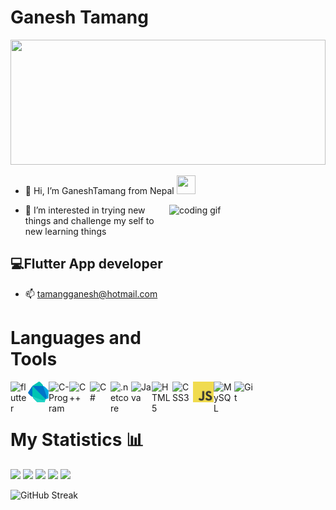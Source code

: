 # Ganesh Tamang
<img src ="https://github.com/GaneshTamang/GaneshTamang/assets/91676483/66c63697-0da9-4588-ab06-d7124382f595" width="100%" height="200"/>
<p>

- 👋 Hi, I’m GaneshTamang from Nepal <img  src="https://user-images.githubusercontent.com/59009782/135906123-6c039042-ae75-4c44-a9fd-1a0dc5f1b39c.png"  width="30px" height="30px" align ="inline"/>  </p>
<!-- right gif image-->
<img src="https://media.tenor.com/kyJFTroNngQAAAAi/coding.gif" alt="coding gif" align="right" height="250" width="250" />



- 👀 I’m interested in trying new things and challenge my self to new learning things
## **💻Flutter App developer**
- 📫  tamangganesh@hotmail.com


# Languages and Tools
<img align="left" alt="flutter" width="28px" src="https://cdn.worldvectorlogo.com/logos/flutter.svg" />
<img align="left" alt="CSS3" width="33px" src="https://github.com/devicons/devicon/blob/v2.15.1/icons/dart/dart-original.svg" />
<img align="left" alt="C-Program" width="33px" src="https://cdn.jsdelivr.net/gh/devicons/devicon/icons/c/c-plain.svg" />
<img align="left" alt="C++" width="33px" src="https://cdn.jsdelivr.net/gh/devicons/devicon/icons/cplusplus/cplusplus-plain.svg" />
<img align="left" alt="C#" width="33px" src="https://cdn.jsdelivr.net/gh/devicons/devicon/icons/csharp/csharp-plain.svg" />
<img align="left" alt=".netcore" width="33px" src="https://cdn.jsdelivr.net/gh/devicons/devicon/icons/dotnetcore/dotnetcore-original.svg" />
<img align="left" alt="Java" width="33px" src="https://cdn.jsdelivr.net/gh/devicons/devicon/icons/java/java-original.svg" />
<img align="left" alt="HTML5" width="33px" src="https://cdn.jsdelivr.net/gh/devicons/devicon/icons/html5/html5-plain-wordmark.svg" />
<img align="left" alt="CSS3" width="33px" src="https://cdn.jsdelivr.net/gh/devicons/devicon/icons/css3/css3-plain-wordmark.svg" /> 
<img align="left" alt="JavaScript" width="33px" src="https://raw.githubusercontent.com/github/explore/80688e429a7d4ef2fca1e82350fe8e3517d3494d/topics/javascript/javascript.png" />
<img align="left" alt="MySQL" width="33px" src="https://cdn.jsdelivr.net/gh/devicons/devicon/icons/mysql/mysql-original-wordmark.svg" />
<img align="left" alt="Git" width="33px" src="https://upload.wikimedia.org/wikipedia/commons/thumb/0/04/ChatGPT_logo.svg/768px-ChatGPT_logo.svg.png?20230318122128" />





<br></br>

# My Statistics  📊 

[![](https://raw.githubusercontent.com/GaneshTamang/testingReadme/master/profile-summary-card-output/aura_dark/0-profile-details.svg)](https://github.com/vn7n24fzkq/github-profile-summary-cards)
[![](https://raw.githubusercontent.com/GaneshTamang/testingReadme/master/profile-summary-card-output/aura_dark/1-repos-per-language.svg)](https://github.com/vn7n24fzkq/github-profile-summary-cards)
[![](https://raw.githubusercontent.com/GaneshTamang/testingReadme/master/profile-summary-card-output/aura_dark/2-most-commit-language.svg)](https://github.com/vn7n24fzkq/github-profile-summary-cards)
[![](https://raw.githubusercontent.com/GaneshTamang/testingReadme/master/profile-summary-card-output/aura_dark/3-stats.svg)](https://github.com/vn7n24fzkq/github-profile-summary-cards) 
[![](https://raw.githubusercontent.com/GaneshTamang/testingReadme/master/profile-summary-card-output/aura_dark/4-productive-time.svg)](https://github.com/vn7n24fzkq/github-profile-summary-cards)

![GitHub Streak](https://streak-stats.demolab.com?user=GaneshTamang&count_private=true&theme=algolia&border_radius=20)


<!---
GaneshTamang/GaneshTamang is a ✨ special ✨ repository because its `README.md` (this file) appears on your GitHub profile.
You can click the Preview link to take a look at your changes.
--->

